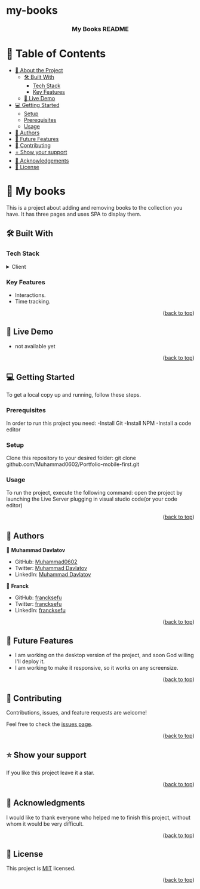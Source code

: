 # my-books
<a name="readme-top"></a>

<div align="center">

  <h3><b> My Books README</b></h3>

</div>


# 📗 Table of Contents

- [📖 About the Project](#about-project)
  - [🛠 Built With](#built-with)
    - [Tech Stack](#tech-stack)
    - [Key Features](#key-features)
  - [🚀 Live Demo](#live-demo)
- [💻 Getting Started](#getting-started)
  - [Setup](#setup)
  - [Prerequisites](#prerequisites)
  - [Usage](#usage)
- [👥 Authors](#authors)
- [🔭 Future Features](#future-features)
- [🤝 Contributing](#contributing)
- [⭐️ Show your support](#support)
- [🙏 Acknowledgements](#acknowledgements)
- [📝 License](#license)

# 📖 My books <a name="about-project"></a>


This is a project about adding and removing books to the collection you have. It has three pages and uses SPA to display them.

## 🛠 Built With <a name="built-with"></a>

### Tech Stack <a name="tech-stack"></a>

<details>
  <summary>Client</summary>
  <ul>
    <li><a href="https://reactjs.org/">HTML</a></li>
    <li><a href="https://reactjs.org/">JavaScript</a></li>
  </ul>
</details>

### Key Features <a name="key-features"></a>

- Interactions.
- Time tracking.

<p align="right">(<a href="#readme-top">back to top</a>)</p>

## 🚀 Live Demo <a name="live-demo"></a>

- not available yet

<p align="right">(<a href="#readme-top">back to top</a>)</p>

## 💻 Getting Started <a name="getting-started"></a>


To get a local copy up and running, follow these steps.

### Prerequisites

In order to run this project you need:
-Install Git
-Install NPM
-Install a code editor

### Setup

Clone this repository to your desired folder:
git clone github.com/Muhammad0602/Portfolio-mobile-first.git


### Usage

To run the project, execute the following command:
 open the project by launching the Live Server plugging in visual studio code(or your code editor) 

<p align="right">(<a href="#readme-top">back to top</a>)</p>

## 👥 Authors <a name="authors"></a>

👤 **Muhammad Davlatov**

- GitHub: [Muhammad0602](https://github.com/Muhammad0602)
- Twitter: [Muhammad Davlatov](https://twitter.com/MuhammadDavla20)
- LinkedIn: [Muhammad Davlatov](https://www.linkedin.com/in/muhammad-davlatov-6a8536254/)

👤 **Franck**

- GitHub: [francksefu](https://github.com/francksefu)
- Twitter: [francksefu](https://twitter.com/franck_sefu)
- LinkedIn: [francksefu](https://www.linkedin.com/in/franck-sefu-884705254/)

<p align="right">(<a href="#readme-top">back to top</a>)</p>

## 🔭 Future Features <a name="future-features"></a>

- I am working on the desktop version of the project, and soon God willing I'll deploy it.
- I am working to make it responsive, so it works on any screensize.

<p align="right">(<a href="#readme-top">back to top</a>)</p>

## 🤝 Contributing <a name="contributing"></a>

Contributions, issues, and feature requests are welcome!

Feel free to check the [issues page](../../issues/).

<p align="right">(<a href="#readme-top">back to top</a>)</p>

## ⭐️ Show your support <a name="support"></a>


If you like this project leave it a star.

<p align="right">(<a href="#readme-top">back to top</a>)</p>


## 🙏 Acknowledgments <a name="acknowledgements"></a>


I would like to thank everyone who helped me to finish this project, without whom it would be very difficult.

<p align="right">(<a href="#readme-top">back to top</a>)</p>


## 📝 License <a name="license"></a>

This project is [MIT](./LICENSE) licensed.

<p align="right">(<a href="#readme-top">back to top</a>)</p>
